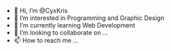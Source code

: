 - 👋 Hi, I’m @CyxKris
- 👀 I’m interested in Programming and Graphic Design
- 🌱 I’m currently learning Web Development
- 💞️ I’m looking to collaborate on ...
- 📫 How to reach me ...

<!---
CyxKris/CyxKris is a ✨ special ✨ repository because its `README.md` (this file) appears on your GitHub profile.
You can click the Preview link to take a look at your changes.
--->
